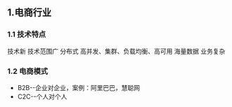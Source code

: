 ## 1.电商行业

### 1.1 技术特点

技术新
技术范围广
分布式
高并发、集群、负载均衡、高可用
海量数据
业务复杂

### 1.2 电商模式

- B2B--企业对企业，案例：阿里巴巴，慧聪网
- C2C--个人对个人

